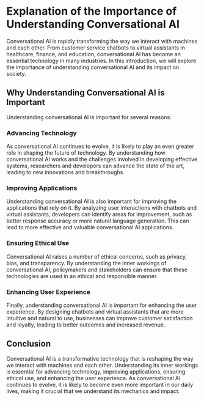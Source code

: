 Explanation of the Importance of Understanding Conversational AI
==============================================================================

Conversational AI is rapidly transforming the way we interact with machines and each other. From customer service chatbots to virtual assistants in healthcare, finance, and education, conversational AI has become an essential technology in many industries. In this introduction, we will explore the importance of understanding conversational AI and its impact on society.

Why Understanding Conversational AI is Important
------------------------------------------------

Understanding conversational AI is important for several reasons:

### Advancing Technology

As conversational AI continues to evolve, it is likely to play an even greater role in shaping the future of technology. By understanding how conversational AI works and the challenges involved in developing effective systems, researchers and developers can advance the state of the art, leading to new innovations and breakthroughs.

### Improving Applications

Understanding conversational AI is also important for improving the applications that rely on it. By analyzing user interactions with chatbots and virtual assistants, developers can identify areas for improvement, such as better response accuracy or more natural language generation. This can lead to more effective and valuable conversational AI applications.

### Ensuring Ethical Use

Conversational AI raises a number of ethical concerns, such as privacy, bias, and transparency. By understanding the inner workings of conversational AI, policymakers and stakeholders can ensure that these technologies are used in an ethical and responsible manner.

### Enhancing User Experience

Finally, understanding conversational AI is important for enhancing the user experience. By designing chatbots and virtual assistants that are more intuitive and natural to use, businesses can improve customer satisfaction and loyalty, leading to better outcomes and increased revenue.

Conclusion
----------

Conversational AI is a transformative technology that is reshaping the way we interact with machines and each other. Understanding its inner workings is essential for advancing technology, improving applications, ensuring ethical use, and enhancing the user experience. As conversational AI continues to evolve, it is likely to become even more important in our daily lives, making it crucial that we understand its mechanics and impact.
